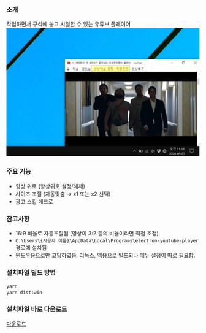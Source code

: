 ### 소개
작업하면서 구석에 놓고 시철할 수 있는 유튜브 플레이어
![캡쳐](./capture.png)

### 주요 기능
 - 항상 위로 (항상위호 설정/해제)
 - 사이즈 조절 (자동맞춤 → x1 또는 x2 선택)
 - 광고 스킵 메크로

### 참고사항
 - 16:9 비율로 자동조절됨 (영상이 3:2 등의 비율이라면 직접 조정)
 - `C:\Users\{사용자 이름}\AppData\Local\Programs\electron-youtube-player` 경로에 설치됨
 - 윈도우용으로만 코딩하였음. 리눅스, 맥용으로 빌드되나 메뉴 설정이 따로 필요함.

### 설치파일 빌드 방법
```
yarn
yarn dist:win
```

### 설치파일 바로 다운로드
[다운로드](https://github.com/JoonDong2/electron-youtube-player/raw/master/dist/electron-youtube-player%20Setup%200.1.1.exe)
